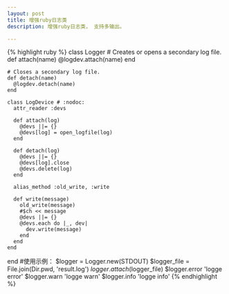 ```yaml
---
layout: post
title: 增强ruby日志类
description: 增强ruby日志类， 支持多输出。

---
```

{% highlight ruby %}
  class Logger
    # Creates or opens a secondary log file.
    def attach(name)
      @logdev.attach(name)
    end
  
    # Closes a secondary log file.
    def detach(name)
      @logdev.detach(name)
    end
  
    class LogDevice # :nodoc:
      attr_reader :devs
  
      def attach(log)
        @devs ||= {}
        @devs[log] = open_logfile(log)
      end
  
      def detach(log)
        @devs ||= {}
        @devs[log].close
        @devs.delete(log)
      end
  
      alias_method :old_write, :write
  
      def write(message)
        old_write(message)
        #$ch << message
        @devs ||= {}
        @devs.each do |_, dev|
          dev.write(message)
        end
      end
    end
  end
  #使用示例：
  $logger = Logger.new(STDOUT)
  $logger_file = File.join(Dir.pwd, 'result.log')
  $logger.attach($logger_file)
  $logger.error 'logge error'
  $logger.warn 'logge warn'
  $logger.info 'logge info'
{% endhighlight %}
